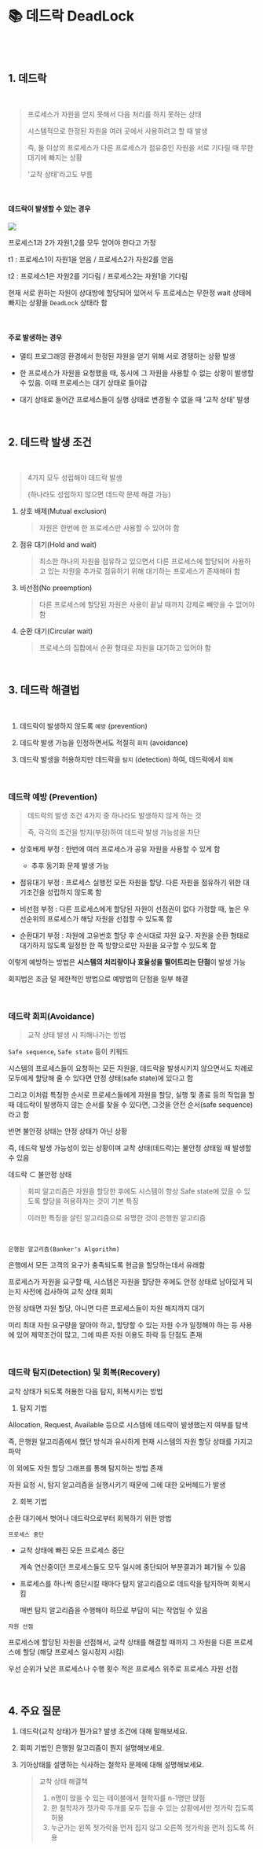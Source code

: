 # 📚 데드락 DeadLock

<br>

<br>

## 1. 데드락

<br>

> 프로세스가 자원을 얻지 못해서 다음 처리를 하지 못하는 상태
>
> 시스템적으로 한정된 자원을 여러 곳에서 사용하려고 할 때 발생
>
> 즉, 둘 이상의 프로세스가 다른 프로세스가 점유중인 자원을 서로 기다릴 때 무한 대기에 빠지는 상황
>
> '교착 상태'라고도 부름

<br>

#### 데드락이 발생할 수 있는 경우

<img src="https://t1.daumcdn.net/cfile/tistory/243E89355714C26E28">

프로세스1과 2가 자원1,2를 모두 얻어야 한다고 가정

t1 : 프로세스1이 자원1을 얻음 / 프로세스2가 자원2를 얻음

t2 : 프로세스1은 자원2를 기다림 / 프로세스2는 자원1을 기다림

현재 서로 원하는 자원이 상대방에 할당되어 있어서 두 프로세스는 무한정 wait 상태에 빠지는 상황을 `DeadLock` 상태라 함

<br>

#### 주로 발생하는 경우

- 멀티 프로그래밍 환경에서 한정된 자원을 얻기 위해 서로 경쟁하는 상황 발생

- 한 프로세스가 자원을 요청했을 때, 동시에 그 자원을 사용할 수 없는 상황이 발생할 수 있음. 이때 프로세스는 대기 상태로 들어감

- 대기 상태로 들어간 프로세스들이 실행 상태로 변경될 수 없을 때 '교착 상태' 발생

<br>

## 2. 데드락 발생 조건

<br>

> 4가지 모두 성립해야 데드락 발생
>
> (하나라도 성립하지 않으면 데드락 문제 해결 가능)

1. 상호 배제(Mutual exclusion)

   > 자원은 한번에 한 프로세스만 사용할 수 있어야 함

2. 점유 대기(Hold and wait)

   > 최소한 하나의 자원을 점유하고 있으면서 다른 프로세스에 할당되어 사용하고 있는 자원을 추가로 점유하기 위해 대기하는 프로세스가 존재해야 함

3. 비선점(No preemption)

   > 다른 프로세스에 할당된 자원은 사용이 끝날 때까지 강제로 빼앗을 수 없어야 함

4. 순환 대기(Circular wait)

   > 프로세스의 집합에서 순환 형태로 자원을 대기하고 있어야 함

<br>

## 3. 데드락 해결법

<br>

1. 데드락이 발생하지 않도록 `예방` (prevention)

2. 데드락 발생 가능을 인정하면서도 적절히 `회피` (avoidance)

3. 데드락 발생을 허용하지만 데드락을 `탐지` (detection) 하여, 데드락에서 `회복`

<br>

### 데드락 예방 (Prevention)

> 데드락의 발생 조건 4가지 중 하나라도 발생하지 않게 하는 것
>
> 즉, 각각의 조건을 방지(부정)하여 데드락 발생 가능성을 차단

- 상호배제 부정 : 한번에 여러 프로세스가 공유 자원을 사용할 수 있게 함

  - 추후 동기화 문제 발생 가능

- 점유대기 부정 : 프로세스 실행전 모든 자원을 할당. 다른 자원을 점유하기 위한 대기조건을 성립하지 않도록 함

- 비선점 부정 : 다른 프로세스에게 할당된 자원이 선점권이 없다 가정할 때, 높은 우선순위의 프로세스가 해당 자원을 선점할 수 있도록 함

- 순환대기 부정 : 자원에 고유번호 할당 후 순서대로 자원 요구. 자원을 순환 형태로 대기하지 않도록 일정한 한 쪽 방향으로만 자원을 요구할 수 있도록 함

이렇게 예방하는 방법은 **시스템의 처리량이나 효율성을 떨어트리는 단점**이 발생 가능

회피법은 조금 덜 제한적인 방법으로 예방법의 단점을 일부 해결

<br>

### 데드락 회피(Avoidance)

> 교착 상태 발생 시 피해나가는 방법

`Safe sequence`, `Safe state` 등이 키워드

시스템의 프로세스들이 요청하는 모든 자원을, 데드락을 발생시키지 않으면서도 차례로 모두에게 할당해 줄 수 있다면 안정 상태(safe state)에 있다고 함

그리고 이처럼 특정한 순서로 프로세스들에게 자원을 할당, 실행 및 종료 등의 작업을 할 때 데드락이 발생하지 않는 순서를 찾을 수 있다면, 그것을 안전 순서(safe sequence)라고 함

반면 불안정 상태는 안정 상태가 아닌 상황

즉, 데드락 발생 가능성이 있는 상황이며 교착 상태(데드락)는 불안정 상태일 때 발생할 수 있음

데드락 ⊂ 불안정 상태

> 회피 알고리즘은 자원을 할당한 후에도 시스템이 항상 Safe state에 있을 수 있도록 할당을 허용하자는 것이 기본 특징
>
> 이러한 특징을 살린 알고리즘으로 유명한 것이 은행원 알고리즘

<br>

`은행원 알고리즘(Banker's Algorithm)`

은행에서 모든 고객의 요구가 충족되도록 현금을 할당하는데서 유래함

프로세스가 자원을 요구할 때, 시스템은 자원을 할당한 후에도 안정 상태로 남아있게 되는지 사전에 검사하여 교착 상태 회피

안정 상태면 자원 할당, 아니면 다른 프로세스들이 자원 해지까지 대기

미리 최대 자원 요구량을 알아야 하고, 할당할 수 있는 자원 수가 일정해야 하는 등 사용에 있어 제약조건이 많고, 그에 따른 자원 이용도 하락 등 단점도 존재

<br>

### 데드락 탐지(Detection) 및 회복(Recovery)

교착 상태가 되도록 허용한 다음 탐지, 회복시키는 방법

1. 탐지 기법

Allocation, Request, Available 등으로 시스템에 데드락이 발생했는지 여부를 탐색

즉, 은행원 알고리즘에서 했던 방식과 유사하게 현재 시스템의 자원 할당 상태를 가지고 파악

이 외에도 자원 할당 그래프를 통해 탐지하는 방법 존재

자원 요청 시, 탐지 알고리즘을 실행시키기 때문에 그에 대한 오버헤드가 발생

2. 회복 기법

순환 대기에서 벗어나 데드락으로부터 회복하기 위한 방법

`프로세스 중단`

- 교착 상태에 빠진 모든 프로세스 중단

  계속 연산중이던 프로세스들도 모두 일시에 중단되어 부분결과가 폐기될 수 있음

- 프로세스를 하나씩 중단시킬 때마다 탐지 알고리즘으로 데드락을 탐지하며 회복시킴

  매번 탐지 알고리즘을 수행해야 하므로 부담이 되는 작업일 수 있음

`자원 선점`

프로세스에 할당된 자원을 선점해서, 교착 상태를 해결할 때까지 그 자원을 다른 프로세스에 할당 (해당 프로세스 일시정지 시킴)

우선 순위가 낮은 프로세스나 수행 횟수 적은 프로세스 위주로 프로세스 자원 선점

<br>

## 4. 주요 질문

1. 데드락(교착 상태)가 뭔가요? 발생 조건에 대해 말해보세요.

2. 회피 기법인 은행원 알고리즘이 뭔지 설명해보세요.

3. 기아상태를 설명하는 식사하는 철학자 문제에 대해 설명해보세요.

   > 교착 상태 해결책
   >
   > 1. n명이 앉을 수 있는 테이블에서 철학자를 n-1명만 앉힘
   > 2. 한 철학자가 젓가락 두개를 모두 집을 수 있는 상황에서만 젓가락 집도록 허용
   > 3. 누군가는 왼쪽 젓가락을 먼저 집지 않고 오른쪽 젓가락을 먼저 집도록 허용

<br>
